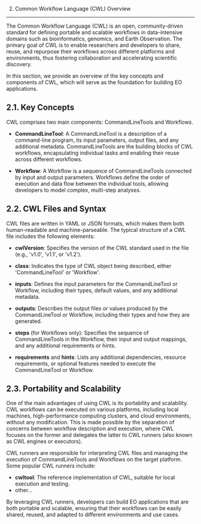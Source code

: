 2. Common Workflow Language (CWL) Overview
------------------------------------------
The Common Workflow Language (CWL) is an open, community-driven standard for defining portable and scalable workflows in data-intensive domains such as bioinformatics, genomics, and Earth Observation. The primary goal of CWL is to enable researchers and developers to share, reuse, and repurpose their workflows across different platforms and environments, thus fostering collaboration and accelerating scientific discovery.

In this section, we provide an overview of the key concepts and components of CWL, which will serve as the foundation for building EO applications.

2.1. Key Concepts
-----------------
CWL comprises two main components: CommandLineTools and Workflows. 

- **CommandLineTool**: A CommandLineTool is a description of a command-line program, its input parameters, output files, and any additional metadata. CommandLineTools are the building blocks of CWL workflows, encapsulating individual tasks and enabling their reuse across different workflows.

- **Workflow**: A Workflow is a sequence of CommandLineTools connected by input and output parameters. Workflows define the order of execution and data flow between the individual tools, allowing developers to model complex, multi-step analyses. 

2.2. CWL Files and Syntax
--------------------------
CWL files are written in YAML or JSON formats, which makes them both human-readable and machine-parseable. The typical structure of a CWL file includes the following elements:

- **cwlVersion**: Specifies the version of the CWL standard used in the file (e.g., 'v1.0', 'v1.1', or 'v1.2').

- **class**: Indicates the type of CWL object being described, either 'CommandLineTool' or 'Workflow'.

- **inputs**: Defines the input parameters for the CommandLineTool or Workflow, including their types, default values, and any additional metadata.

- **outputs**: Describes the output files or values produced by the CommandLineTool or Workflow, including their types and how they are generated.

- **steps** (for Workflows only): Specifies the sequence of CommandLineTools in the Workflow, their input and output mappings, and any additional requirements or hints.

- **requirements** and **hints**: Lists any additional dependencies, resource requirements, or optional features needed to execute the CommandLineTool or Workflow.

2.3. Portability and Scalability
--------------------------------
One of the main advantages of using CWL is its portability and scalability. CWL workflows can be executed on various platforms, including local machines, high-performance computing clusters, and cloud environments, without any modification. This is made possible by the separation of concerns between workflow description and execution, where CWL focuses on the former and delegates the latter to CWL runners (also known as CWL engines or executors).

CWL runners are responsible for interpreting CWL files and managing the execution of CommandLineTools and Workflows on the target platform. Some popular CWL runners include:

- **cwltool**: The reference implementation of CWL, suitable for local execution and testing.
- other... 

By leveraging CWL runners, developers can build EO applications that are both portable and scalable, ensuring that their workflows can be easily shared, reused, and adapted to different environments and use cases.
